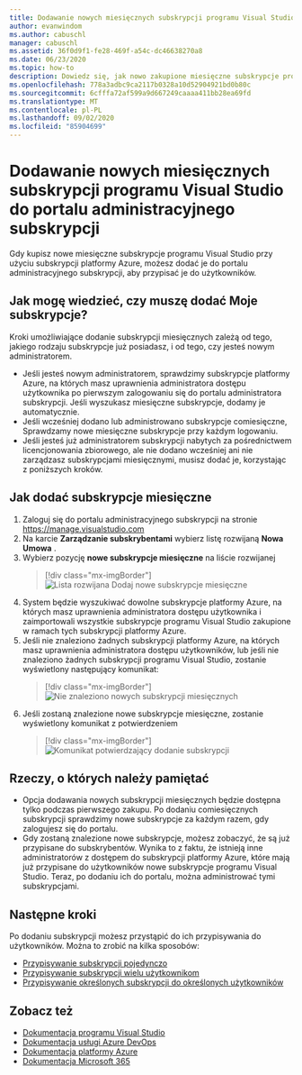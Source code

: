 ```yaml
---
title: Dodawanie nowych miesięcznych subskrypcji programu Visual Studio do portalu administracyjnego subskrypcji | Microsoft Docs
author: evanwindom
ms.author: cabuschl
manager: cabuschl
ms.assetid: 36f0d9f1-fe28-469f-a54c-dc46638270a8
ms.date: 06/23/2020
ms.topic: how-to
description: Dowiedz się, jak nowo zakupione miesięczne subskrypcje programu Visual Studio w portalu administracyjnym subskrypcji
ms.openlocfilehash: 778a3adbc9ca2117b0328a10d52904921bd0b80c
ms.sourcegitcommit: 6cfffa72af599a9d667249caaaa411bb28ea69fd
ms.translationtype: MT
ms.contentlocale: pl-PL
ms.lasthandoff: 09/02/2020
ms.locfileid: "85904699"
---
```

# <a name="add-new-monthly-visual-studio-subscriptions-to-the-subscriptions-administration-portal"></a>Dodawanie nowych miesięcznych subskrypcji programu Visual Studio do portalu administracyjnego subskrypcji
Gdy kupisz nowe miesięczne subskrypcje programu Visual Studio przy użyciu subskrypcji platformy Azure, możesz dodać je do portalu administracyjnego subskrypcji, aby przypisać je do użytkowników.  

## <a name="how-do-i-know-if-i-need-to-add-my-subscriptions"></a>Jak mogę wiedzieć, czy muszę dodać Moje subskrypcje?
Kroki umożliwiające dodanie subskrypcji miesięcznych zależą od tego, jakiego rodzaju subskrypcje już posiadasz, i od tego, czy jesteś nowym administratorem.
- Jeśli jesteś nowym administratorem, sprawdzimy subskrypcje platformy Azure, na których masz uprawnienia administratora dostępu użytkownika po pierwszym zalogowaniu się do portalu administratora subskrypcji.  Jeśli wyszukasz miesięczne subskrypcje, dodamy je automatycznie. 
- Jeśli wcześniej dodano lub administrowano subskrypcje comiesięczne, Sprawdzamy nowe miesięczne subskrypcje przy każdym logowaniu. 
- Jeśli jesteś już administratorem subskrypcji nabytych za pośrednictwem licencjonowania zbiorowego, ale nie dodano wcześniej ani nie zarządzasz subskrypcjami miesięcznymi, musisz dodać je, korzystając z poniższych kroków.

## <a name="how-to-add-monthly-subscriptions"></a>Jak dodać subskrypcje miesięczne
1. Zaloguj się do portalu administracyjnego subskrypcji na stronie <https://manage.visualstudio.com>
1. Na karcie **Zarządzanie subskrybentami** wybierz listę rozwijaną **Nowa Umowa** . 
1. Wybierz pozycję **nowe subskrypcje miesięczne** na liście rozwijanej
   > [!div class="mx-imgBorder"]
   > ![Lista rozwijana Dodaj nowe subskrypcje miesięczne](_img/add-monthly-subs/add-subs-drop-down.png)
1. System będzie wyszukiwać dowolne subskrypcje platformy Azure, na których masz uprawnienia administratora dostępu użytkownika i zaimportowali wszystkie subskrypcje programu Visual Studio zakupione w ramach tych subskrypcji platformy Azure.
1. Jeśli nie znaleziono żadnych subskrypcji platformy Azure, na których masz uprawnienia administratora dostępu użytkowników, lub jeśli nie znaleziono żadnych subskrypcji programu Visual Studio, zostanie wyświetlony następujący komunikat:
   > [!div class="mx-imgBorder"]
   > ![Nie znaleziono nowych subskrypcji miesięcznych](_img/add-monthly-subs/no-subs-found.png)
1. Jeśli zostaną znalezione nowe subskrypcje miesięczne, zostanie wyświetlony komunikat z potwierdzeniem
   > [!div class="mx-imgBorder"]
   > ![Komunikat potwierdzający dodanie subskrypcji](_img/add-monthly-subs/subs-added-confirmation.png)

## <a name="things-to-keep-in-mind"></a>Rzeczy, o których należy pamiętać
- Opcja dodawania nowych subskrypcji miesięcznych będzie dostępna tylko podczas pierwszego zakupu.  Po dodaniu comiesięcznych subskrypcji sprawdzimy nowe subskrypcje za każdym razem, gdy zalogujesz się do portalu. 
- Gdy zostaną znalezione nowe subskrypcje, możesz zobaczyć, że są już przypisane do subskrybentów.  Wynika to z faktu, że istnieją inne administratorów z dostępem do subskrypcji platformy Azure, które mają już przypisane do użytkowników nowe subskrypcje programu Visual Studio.  Teraz, po dodaniu ich do portalu, można administrować tymi subskrypcjami. 

## <a name="next-steps"></a>Następne kroki
Po dodaniu subskrypcji możesz przystąpić do ich przypisywania do użytkowników.  Można to zrobić na kilka sposobów:
- [Przypisywanie subskrypcji pojedynczo](assign-license.md)
- [Przypisywanie subskrypcji wielu użytkownikom](assign-license-bulk.md)
- [Przypisywanie określonych subskrypcji do określonych użytkowników](assign-guid.md)

## <a name="see-also"></a>Zobacz też
- [Dokumentacja programu Visual Studio](https://docs.microsoft.com/visualstudio/)
- [Dokumentacja usługi Azure DevOps](https://docs.microsoft.com/azure/devops/)
- [Dokumentacja platformy Azure](https://docs.microsoft.com/azure/)
- [Dokumentacja Microsoft 365](https://docs.microsoft.com/microsoft-365/)
